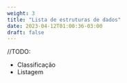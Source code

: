 ```yaml
---
weight: 3
title: "Lista de estruturas de dados"
date: 2023-04-12T01:00:36-03:00
draft: false
---
```


//TODO:
* Classificação
* Listagem